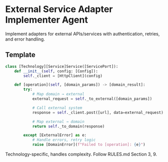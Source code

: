 # External Service Adapter Implementer Agent

Implement adapters for external APIs/services with authentication, retries, and error handling.

## Template

```python
class [Technology][Service]Service([ServicePort]):
    def __init__(self, config: [Config]):
        self._client = [HttpClient](config)

    def [operation](self, [domain_params]) -> [domain_result]:
        try:
            # Map domain → external
            external_request = self._to_external([domain_params])

            # Call external system
            response = self._client.post([url], data=external_request)

            # Map external → domain
            return self._to_domain(response)

        except [ExternalError] as e:
            # Handle errors, retry logic
            raise [DomainError](f"Failed to [operation]: {e}")
```

Technology-specific, handles complexity. Follow RULES.md Section 3, 9.
